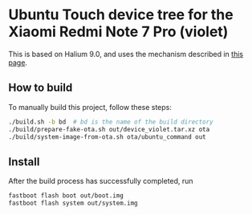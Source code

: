 # Ubuntu Touch device tree for the Xiaomi Redmi Note 7 Pro (violet)

This is based on Halium 9.0, and uses the mechanism described in [this
page](https://github.com/ubports/porting-notes/wiki/GitLab-CI-builds-for-devices-based-on-halium_arm64-(Halium-9)).


## How to build

To manually build this project, follow these steps:

```bash
./build.sh -b bd  # bd is the name of the build directory
./build/prepare-fake-ota.sh out/device_violet.tar.xz ota
./build/system-image-from-ota.sh ota/ubuntu_command out
```


## Install

After the build process has successfully completed, run

```bash
fastboot flash boot out/boot.img
fastboot flash system out/system.img
```
